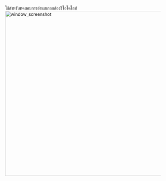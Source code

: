 ใช้สำหรับทดสอบการอ่านสเกลกล้องธีโอโดไลท์
<img width="1184" height="535" alt="window_screenshot" src="https://github.com/user-attachments/assets/9fa5f8c4-0405-4c19-9774-347726a54d3e" />
